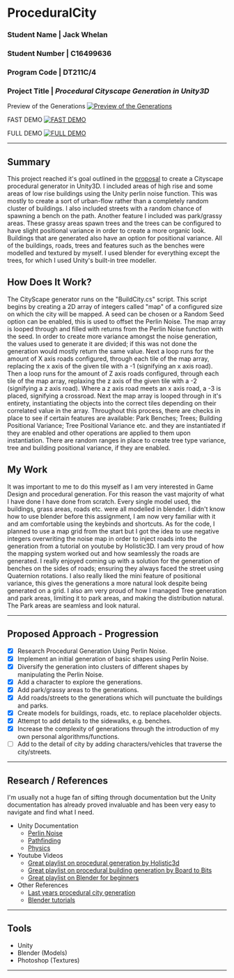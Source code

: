 # ProceduralCity

### **Student Name |** Jack Whelan
### **Student Number |** C16499636
### **Program Code |** DT211C/4
### **Project Title |** *Procedural Cityscape Generation in Unity3D*

Preview of the Generations
[![Preview of the Generations](https://github.com/jackwhelan/ProceduralCity/blob/master/Procedural_City_Preview.PNG)](https://www.youtube.com/watch?v=RDSu8uW4eJE)

FAST DEMO
[![FAST DEMO](https://github.com/jackwhelan/ProceduralCity/blob/master/thumb2.PNG)](https://www.youtube.com/watch?v=RDSu8uW4eJE)

FULL DEMO
[![FULL DEMO](https://github.com/jackwhelan/ProceduralCity/blob/master/thumb3.PNG)](https://www.youtube.com/watch?v=RDSu8uW4eJE)

---

## Summary

This project reached it's goal outlined in the [proposal](PROPOSAL.md) to create a Cityscape procedural generator in Unity3D. I included areas of high rise and some areas of low rise buildings using the Unity perlin noise function. This was mostly to create a sort of urban-flow rather than a completely random cluster of buildings. I also included streets with a random chance of spawning a bench on the path. Another feature I included was park/grassy areas. These grassy areas spawn trees and the trees can be configured to have slight positional variance in order to create a more organic look. Buildings that are generated also have an option for positional variance. All of the buildings, roads, trees and features such as the benches were modelled and textured by myself. I used blender for everything except the trees, for which I used Unity's built-in tree modeller.

## How Does It Work?

The CityScape generator runs on the "BuildCity.cs" script. This script begins by creating a 2D array of integers called "map" of a configured size on which the city will be mapped. A seed can be chosen or a Random Seed option can be enabled, this is used to offset the Perlin Noise. The map array is looped through and filled with returns from the Perlin Noise function with the seed. In order to create more variance amongst the noise generation, the values used to generate it are divided; if this was not done the generation would mostly return the same value. Next a loop runs for the amount of X axis roads configured, through each tile of the map array, replacing the x axis of the given tile with a -1 (signifying an x axis road). Then a loop runs for the amount of Z axis roads configured, through each tile of the map array, replaxing the z axis of the given tile with a -2 (signifying a z axis road). Where a z axis road meets an x axis road, a -3 is placed, signifying a crossroad. Next the map array is looped through in it's entirety, instantiating the objects into the correct tiles depending on their correlated value in the array. Throughout this process, there are checks in place to see if certain features are available: Park Benches; Trees; Building Positional Variance; Tree Positional Variance etc. and they are instantiated if they are enabled and other operations are applied to them upon instantiation. There are random ranges in place to create tree type variance, tree and building positional variance, if they are enabled.

## My Work

It was important to me to do this myself as I am very interested in Game Design and procedural generation. For this reason the vast majority of what I have done I have done from scratch. Every single model used, the buildings, grass areas, roads etc. were all modelled in blender. I didn't know how to use blender before this assignment, I am now very familiar with it and am comfortable using the keybinds and shortcuts. As for the code, I planned to use a map grid from the start but I got the idea to use negative integers overwriting the noise map in order to inject roads into the generation from a tutorial on youtube by Holistic3D. I am very proud of how the mapping system worked out and how seamlessly the roads are generated. I really enjoyed coming up with a solution for the generation of benches on the sides of roads; ensuring they always faced the street using Quaternion rotations. I also really liked the mini feature of positional variance, this gives the generations a more natural look despite being generated on a grid. I also am very proud of how I managed Tree generation and park areas, limiting it to park areas, and making the distribution natural. The Park areas are seamless and look natural.

---

## Proposed Approach - Progression

- [x] Research Procedural Generation Using Perlin Noise.
- [x] Implement an initial generation of basic shapes using Perlin Noise.
- [x] Diversify the generation into clusters of different shapes by manipulating the Perlin Noise.
- [x] Add a character to explore the generations.
- [x] Add park/grassy areas to the generations.
- [x] Add roads/streets to the generations which will punctuate the buildings and parks.
- [x] Create models for buildings, roads, etc. to replace placeholder objects.
- [x] Attempt to add details to the sidewalks, e.g. benches.
- [x] Increase the complexity of generations through the introduction of my own personal algorithms/functions.
- [ ] Add to the detail of city by adding characters/vehicles that traverse the city/streets.

---

## Research / References

I'm usually not a huge fan of sifting through documentation but the Unity documentation has already proved invaluable and has been very easy to navigate and find what I need.

- Unity Documentation
  - [Perlin Noise](https://docs.unity3d.com/ScriptReference/Mathf.PerlinNoise.html)
  - [Pathfinding](https://docs.unity3d.com/Manual/Navigation.html)
  - [Physics](https://docs.unity3d.com/Manual/Physics3DReference.html)
- Youtube Videos
  - [Great playlist on procedural generation by Holistic3d](https://www.youtube.com/watch?v=z1r7VjgufJ8&list=PLi-ukGVOag_0vJMJKAjUyuPF3kMXKW2lV)
  - [Great playlist on procedural building generation by Board to Bits](https://www.youtube.com/watch?v=tP8mB26nKQU&list=PL5KbKbJ6Gf9-FZIwc1M7dbpJIslv-GWFY&index=9)
  - [Great playlist on Blender for beginners](https://www.youtube.com/watch?v=d5luANNKuEc&list=PLs2aOcA-EaLNX5j2yxVQhEBpFgD3zDR9P)
- Other References
  - [Last years procedural city generation](https://youtu.be/Vumj1N2WlFw?list=PL1n0B6z4e_E5qaYwUOlJ63XI2OR9ty7Bs)
  - [Blender tutorials](https://www.blenderguru.com/tutorials)

---

## Tools

- Unity
- Blender (Models)
- Photoshop (Textures)

---
